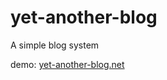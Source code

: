 # yet-another-blog

A simple blog system

demo: [yet-another-blog.net](https://yet-another-blog.net)